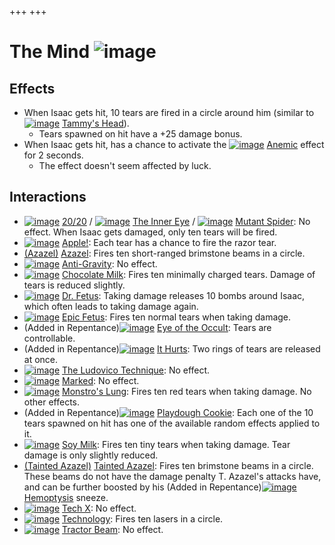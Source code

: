 +++
+++

 # The Mind ![image](/image/The_Mind.png) 


Effects
---------


* When Isaac gets hit, 10 tears are fired in a circle around him (similar to [![image](/image/Tammy%27s_Head.png)](/wiki/Tammy%27s_Head "Tammy's Head") [Tammy's Head](/wiki/Tammy%27s_Head "Tammy's Head")).
	+ Tears spawned on hit have a +25 damage bonus.
* When Isaac gets hit, has a chance to activate the [![image](/image/Anemic.png)](/wiki/Anemic "Anemic") [Anemic](/wiki/Anemic "Anemic") effect for 2 seconds.
	+ The effect doesn't seem affected by luck.


Interactions
--------------


* [![image](/image/20/20.png)](/wiki/20/20 "20/20") [20/20](/wiki/20/20 "20/20") / [![image](/image/The_Inner_Eye.png)](/wiki/The_Inner_Eye "The Inner Eye") [The Inner Eye](/wiki/The_Inner_Eye "The Inner Eye") / [![image](/image/Mutant_Spider.png)](/wiki/Mutant_Spider "Mutant Spider") [Mutant Spider](/wiki/Mutant_Spider "Mutant Spider"): No effect. When Isaac gets damaged, only ten tears will be fired.
* [![image](/image/Apple!.png)](/wiki/Apple! "Apple!") [Apple!](/wiki/Apple! "Apple!"): Each tear has a chance to fire the razor tear.
* [(Azazel)](/wiki/Azazel "Azazel") [Azazel](/wiki/Azazel "Azazel"): Fires ten short-ranged brimstone beams in a circle.
* [![image](/image/Anti-Gravity.png)](/wiki/Anti-Gravity "Anti-Gravity") [Anti-Gravity](/wiki/Anti-Gravity "Anti-Gravity"): No effect.
* [![image](/image/Chocolate_Milk.png)](/wiki/Chocolate_Milk "Chocolate Milk") [Chocolate Milk](/wiki/Chocolate_Milk "Chocolate Milk"): Fires ten minimally charged tears. Damage of tears is reduced slightly.
* [![image](/image/Dr._Fetus.png)](/wiki/Dr._Fetus "Dr. Fetus") [Dr. Fetus](/wiki/Dr._Fetus "Dr. Fetus"): Taking damage releases 10 bombs around Isaac, which often leads to taking damage again.
* [![image](/image/Epic_Fetus.png)](/wiki/Epic_Fetus "Epic Fetus") [Epic Fetus](/wiki/Epic_Fetus "Epic Fetus"): Fires ten normal tears when taking damage.
* (Added in Repentance)[![image](/image/Eye_of_the_Occult.png)](/wiki/Eye_of_the_Occult "Eye of the Occult") [Eye of the Occult](/wiki/Eye_of_the_Occult "Eye of the Occult"): Tears are controllable.
* (Added in Repentance)[![image](/image/It_Hurts.png)](/wiki/It_Hurts "It Hurts") [It Hurts](/wiki/It_Hurts "It Hurts"): Two rings of tears are released at once.
* [![image](/image/The_Ludovico_Technique.png)](/wiki/The_Ludovico_Technique "The Ludovico Technique") [The Ludovico Technique](/wiki/The_Ludovico_Technique "The Ludovico Technique"): No effect.
* [![image](/image/Marked.png)](/wiki/Marked "Marked") [Marked](/wiki/Marked "Marked"): No effect.
* [![image](/image/Monstro%27s_Lung.png)](/wiki/Monstro%27s_Lung "Monstro's Lung") [Monstro's Lung](/wiki/Monstro%27s_Lung "Monstro's Lung"): Fires ten red tears when taking damage. No other effects.
* (Added in Repentance)[![image](/image/Playdough_Cookie.png)](/wiki/Playdough_Cookie "Playdough Cookie") [Playdough Cookie](/wiki/Playdough_Cookie "Playdough Cookie"): Each one of the 10 tears spawned on hit has one of the available random effects applied to it.
* [![image](/image/Soy_Milk.png)](/wiki/Soy_Milk "Soy Milk") [Soy Milk](/wiki/Soy_Milk "Soy Milk"): Fires ten tiny tears when taking damage. Tear damage is only slightly reduced.
* [(Tainted Azazel)](/wiki/Tainted_Azazel "Tainted Azazel") [Tainted Azazel](/wiki/Tainted_Azazel "Tainted Azazel"): Fires ten brimstone beams in a circle. These beams do not have the damage penalty T. Azazel's attacks have, and can be further boosted by his (Added in Repentance)[![image](/image/Hemoptysis.png)](/wiki/Hemoptysis "Hemoptysis") [Hemoptysis](/wiki/Hemoptysis "Hemoptysis") sneeze.
* [![image](/image/Tech_X.png)](/wiki/Tech_X "Tech X") [Tech X](/wiki/Tech_X "Tech X"): No effect.
* [![image](/image/Technology.png)](/wiki/Technology "Technology") [Technology](/wiki/Technology "Technology"): Fires ten lasers in a circle.
* [![image](/image/Tractor_Beam.png)](/wiki/Tractor_Beam "Tractor Beam") [Tractor Beam](/wiki/Tractor_Beam "Tractor Beam"): No effect.



